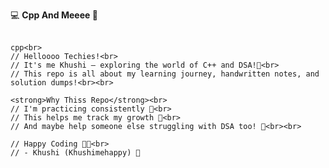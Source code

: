 <!DOCTYPE html>
<html lang="en">
<head>
  <meta charset="UTF-8">
  <title>Cpp And Meeee 🚀</title>
</head>
<body>

  <p>
    💻 <strong>Cpp And Meeee 🚀</strong><br><br>

    cpp<br>
    // Helloooo Techies!<br>
    // It's me Khushi – exploring the world of C++ and DSA!🤌<br>
    // This repo is all about my learning journey, handwritten notes, and solution dumps!<br><br>

    <strong>Why Thiss Repo</strong><br>
    // I'm practicing consistently 💪<br>
    // This helps me track my growth 🌱<br>
    // And maybe help someone else struggling with DSA too! 🤝<br><br>

    // Happy Coding 🍃💗<br>
    // - Khushi (Khushimehappy) 🌸
  </p>

</body>
</html>
